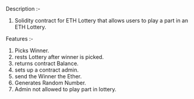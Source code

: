 Description :-

  1. Solidity contract for ETH Lottery that allows users to play a part in an ETH Lottery.

Features :-

  1. Picks Winner.
  2. rests Lottery after winner is picked.
  3. returns contract Balance.
  4. sets up a contract admin.
  5. send the Winner the Ether.
  6. Generates Random Number.
  7. Admin not allowed to play part in lottery.
